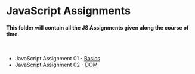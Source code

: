 <h1>JavaScript Assignments</h1>

<h4> This folder will contain all the JS Assignments given along the course of time.</h4>
<br>


- JavaScript Assignment 01 - [Basics](https://github.com/MadhavSahi/FullStack-JavaScript-2022-23/tree/main/JavaScript_Assignments/Assignment_01-JS-Basics-7%2C8Jan "Assignment Repo Link")
- JavaScript Assignment 02 - [DOM](https://github.com/MadhavSahi/FullStack-JavaScript-2022-23/tree/main/JavaScript_Assignments/Assignment_02-JS-DOM-28%2C29Jan "Assignment Repo Link")